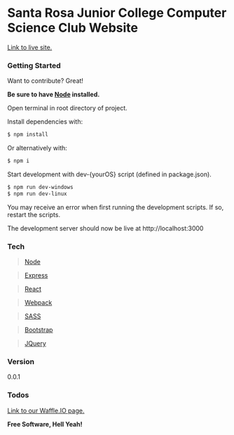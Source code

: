 # Santa Rosa Junior College Computer Science Club Website

[Link to live site.][site]

### Getting Started
Want to contribute? Great!

**Be sure to have [Node][node] installed.**

Open terminal in root directory of project.

Install dependencies with:
```sh
$ npm install
```
Or alternatively with:
```sh
$ npm i
```

Start development with dev-{yourOS} script (defined in package.json).
```sh
$ npm run dev-windows
$ npm run dev-linux
```
You may receive an error when first running the development scripts. If so, restart the scripts.

The development server should now be live at http://localhost:3000

### Tech
>[Node][node]

>[Express][express]

>[React][react]

>[Webpack][webpack]

>[SASS][sass]

>[Bootstrap][bootstrap]

>[JQuery][jquery]

### Version
0.0.1

### Todos
[Link to our Waffle.IO page.][waffle.io]

**Free Software, Hell Yeah!**

[//]: # (These are reference links used in the body of this note and get stripped out when the markdown processor does its job. There is no need to format nicely because it shouldn't be seen. Thanks SO - http://stackoverflow.com/questions/4823468/store-comments-in-markdown-syntax)

   [site]: <https://srjc-cs-website.herokuapp.com/>
   [node]: <https://nodejs.org/en/>
   [sass]: <http://sass-lang.com/>
   [express]: <http://expressjs.com/>
   [bootstrap]: <http://getbootstrap.com/>
   [react]: <https://facebook.github.io/react/>
   [webpack]: <https://webpack.github.io/>
   [jquery]: <http://jquery.com>
   [waffle.io]: <https://waffle.io/SRJC-Computer-Science-Club/CS-Website>
   

